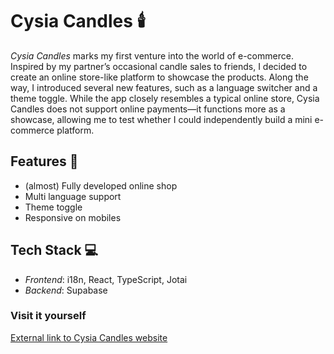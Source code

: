 # Cysia Candles 🕯️
*Cysia Candles* marks my first venture into the world of e-commerce. Inspired by my partner’s occasional candle sales to friends, I decided to create an online store-like platform to showcase the products. Along the way, I introduced several new features, such as a language switcher and a theme toggle. While the app closely resembles a typical online store, Cysia Candles does not support online payments—it functions more as a showcase, allowing me to test whether I could independently build a mini e-commerce platform.

## Features 🌟
- (almost) Fully developed online shop
- Multi language support
- Theme toggle
- Responsive on mobiles

## Tech Stack 💻
- *Frontend*: i18n, React, TypeScript, Jotai
- *Backend*: Supabase

### Visit it yourself 
[External link to Cysia Candles website](https://cysia-candles-delta.vercel.app/)
